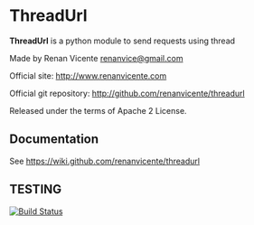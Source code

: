 # ThreadUrl

**ThreadUrl** is a python module to send requests using thread

Made by Renan Vicente <renanvice@gmail.com> 

Official site: http://www.renanvicente.com

Official git repository: http://github.com/renanvicente/threadurl

Released under the terms of Apache 2 License.

## Documentation

See https://wiki.github.com/renanvicente/threadurl


## TESTING
[![Build Status](https://travis-ci.org/renanvicente/threadurl.svg?branch=master)](https://travis-ci.org/renanvicente/threadurl)
